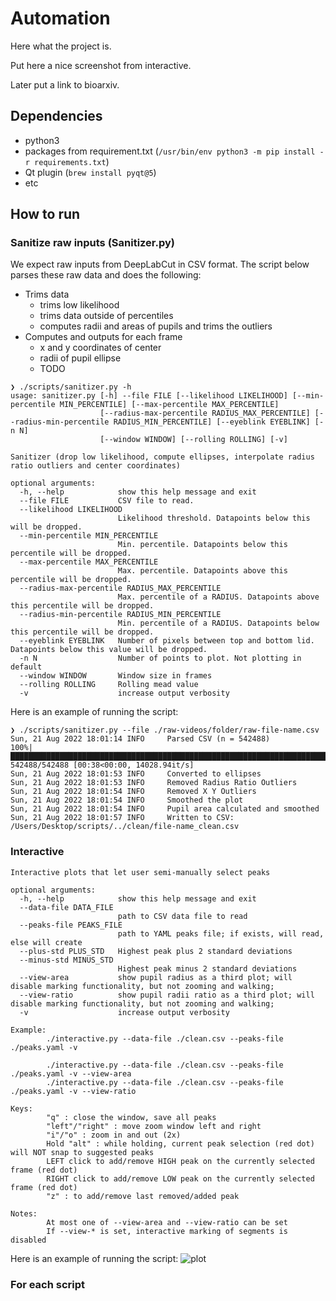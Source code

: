 # Automation

Here what the project is.

Put here a nice screenshot from interactive.

Later put a link to bioarxiv.

## Dependencies

- python3
- packages from requirement.txt (`/usr/bin/env python3 -m pip install -r requirements.txt`)
- Qt plugin (`brew install pyqt@5`)
- etc

## How to run

### Sanitize raw inputs (Sanitizer.py)

We expect raw inputs from DeepLabCut in CSV format.
The script below parses these raw data and does the following:
- Trims data
    - trims low likelihood
    - trims data outside of percentiles
    - computes radii and areas of pupils and trims the outliers
- Computes and outputs for each frame
    - x and y coordinates of center
    - radii of pupil ellipse
    - TODO

```
❯ ./scripts/sanitizer.py -h
usage: sanitizer.py [-h] --file FILE [--likelihood LIKELIHOOD] [--min-percentile MIN_PERCENTILE] [--max-percentile MAX_PERCENTILE]
                    [--radius-max-percentile RADIUS_MAX_PERCENTILE] [--radius-min-percentile RADIUS_MIN_PERCENTILE] [--eyeblink EYEBLINK] [-n N]
                    [--window WINDOW] [--rolling ROLLING] [-v]

Sanitizer (drop low likelihood, compute ellipses, interpolate radius ratio outliers and center coordinates)

optional arguments:
  -h, --help            show this help message and exit
  --file FILE           CSV file to read.
  --likelihood LIKELIHOOD
                        Likelihood threshold. Datapoints below this will be dropped.
  --min-percentile MIN_PERCENTILE
                        Min. percentile. Datapoints below this percentile will be dropped.
  --max-percentile MAX_PERCENTILE
                        Max. percentile. Datapoints above this percentile will be dropped.
  --radius-max-percentile RADIUS_MAX_PERCENTILE
                        Max. percentile of a RADIUS. Datapoints above this percentile will be dropped.
  --radius-min-percentile RADIUS_MIN_PERCENTILE
                        Min. percentile of a RADIUS. Datapoints below this percentile will be dropped.
  --eyeblink EYEBLINK   Number of pixels between top and bottom lid. Datapoints below this value will be dropped.
  -n N                  Number of points to plot. Not plotting in default
  --window WINDOW       Window size in frames
  --rolling ROLLING     Rolling mead value
  -v                    increase output verbosity
```

Here is an example of running the script:

```
❯ ./scripts/sanitizer.py --file ./raw-videos/folder/raw-file-name.csv
Sun, 21 Aug 2022 18:01:14 INFO     Parsed CSV (n = 542488)
100%|███████████████████████████████████████████████████████████████████████████████████████████████████████████████████████████████████████████████| 542488/542488 [00:38<00:00, 14028.94it/s]
Sun, 21 Aug 2022 18:01:53 INFO     Converted to ellipses
Sun, 21 Aug 2022 18:01:53 INFO     Removed Radius Ratio Outliers
Sun, 21 Aug 2022 18:01:54 INFO     Removed X Y Outliers
Sun, 21 Aug 2022 18:01:54 INFO     Smoothed the plot
Sun, 21 Aug 2022 18:01:54 INFO     Pupil area calculated and smoothed
Sun, 21 Aug 2022 18:01:57 INFO     Written to CSV: /Users/Desktop/scripts/../clean/file-name_clean.csv 
```

### Interactive

```
Interactive plots that let user semi-manually select peaks

optional arguments:
  -h, --help            show this help message and exit
  --data-file DATA_FILE
                        path to CSV data file to read
  --peaks-file PEAKS_FILE
                        path to YAML peaks file; if exists, will read, else will create
  --plus-std PLUS_STD   Highest peak plus 2 standard deviations
  --minus-std MINUS_STD
                        Highest peak minus 2 standard deviations
  --view-area           show pupil radius as a third plot; will disable marking functionality, but not zooming and walking;
  --view-ratio          show pupil radii ratio as a third plot; will disable marking functionality, but not zooming and walking;
  -v                    increase output verbosity

Example:
        ./interactive.py --data-file ./clean.csv --peaks-file ./peaks.yaml -v

        ./interactive.py --data-file ./clean.csv --peaks-file ./peaks.yaml -v --view-area
        ./interactive.py --data-file ./clean.csv --peaks-file ./peaks.yaml -v --view-ratio

Keys:
        "q" : close the window, save all peaks
        "left"/"right" : move zoom window left and right
        "i"/"o" : zoom in and out (2x)
        Hold "alt" : while holding, current peak selection (red dot) will NOT snap to suggested peaks
        LEFT click to add/remove HIGH peak on the currently selected frame (red dot)
        RIGHT click to add/remove LOW peak on the currently selected frame (red dot)
        "z" : to add/remove last removed/added peak

Notes:
        At most one of --view-area and --view-ratio can be set
        If --view-* is set, interactive marking of segments is disabled
```
Here is an example of running the script:
    ![plot](./auto-2/interactive-example.png)


### For each script
